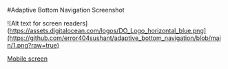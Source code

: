 #Adaptive Bottom Navigation Screenshot


![Alt text for screen readers](https://assets.digitalocean.com/logos/DO_Logo_horizontal_blue.png](https://github.com/error404sushant/adaptive_bottom_navigation/blob/main/1.png?raw=true)



[Mobile screen](adaptive_bottom_navigation/2.png)
